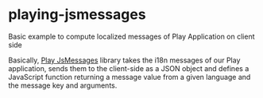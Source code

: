 # playing-jsmessages
Basic example to compute localized messages of Play Application on client side

Basically, [Play JsMessages](https://github.com/julienrf/play-jsmessages) library takes the i18n messages of our Play application, sends them to the client-side as a JSON object and defines a JavaScript function returning a message value from a given language and the message key and arguments.

